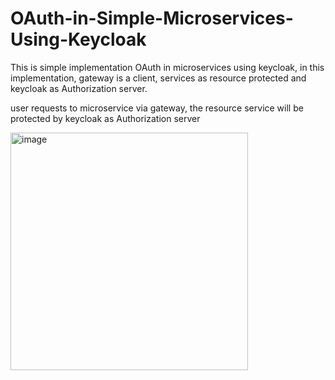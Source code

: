 # OAuth-in-Simple-Microservices-Using-Keycloak

This is simple implementation OAuth in microservices using keycloak, in this implementation, gateway is a client, services as resource protected and keycloak as Authorization server.


 user requests to microservice 
 via gateway, the resource service 
 will be protected by keycloak 
 as Authorization server  
    

<img width="380" alt="image" src="https://user-images.githubusercontent.com/17265754/228782619-96e24d89-6920-4c00-aaf6-588b3149be00.png">

      
      
